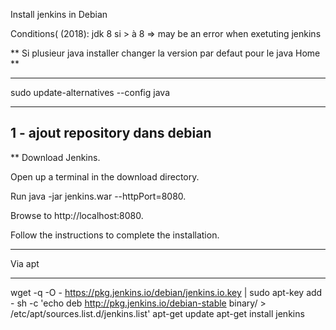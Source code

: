 
Install jenkins in Debian

Conditions( (2018): jdk 8 si > à 8 => may be an error when exetuting jenkins

** Si plusieur java installer changer la version par defaut pour le java Home **

***
sudo update-alternatives --config java
***



1 - ajout repository dans debian
--------------------------------------------

**
Download Jenkins.

Open up a terminal in the download directory.

Run java -jar jenkins.war --httpPort=8080.

Browse to http://localhost:8080.

Follow the instructions to complete the installation.

****

Via apt
****

wget -q -O - https://pkg.jenkins.io/debian/jenkins.io.key | sudo apt-key add -
sh -c 'echo deb http://pkg.jenkins.io/debian-stable binary/ > /etc/apt/sources.list.d/jenkins.list'
apt-get update
apt-get install jenkins
